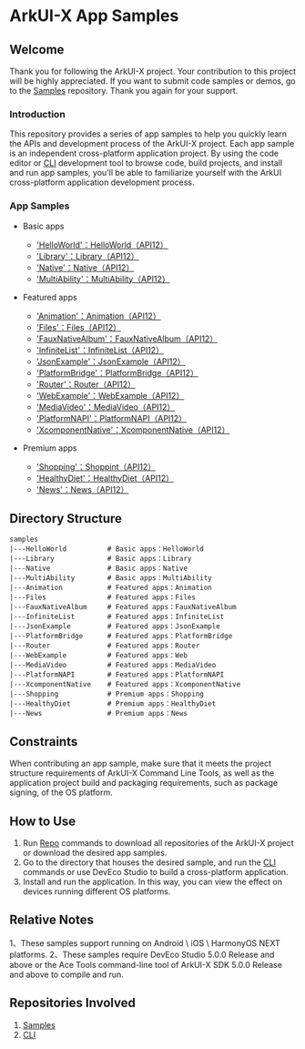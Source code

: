 # ArkUI-X App Samples

## Welcome
Thank you for following the ArkUI-X project. Your contribution to this project will be highly appreciated. If you want to submit code samples or demos, go to the [Samples](https://gitee.com/arkui-x/samples) repository. Thank you again for your support.

### Introduction
This repository provides a series of app samples to help you quickly learn the APIs and development process of the ArkUI-X project. Each app sample is an independent cross-platform application project. By using the code editor or [CLI](https://gitee.com/arkui-x/cli) development tool to browse code, build projects, and install and run app samples, you'll be able to familiarize yourself with the ArkUI cross-platform application development process.

### App Samples

- Basic apps
  - ['HelloWorld'：HelloWorld（API12）](HelloWorld)
  - ['Library'：Library（API12）](Library)
  - ['Native'：Native（API12）](Native)
  - ['MultiAbility'：MultiAbility（API12）](MultiAbility)
  
- Featured apps
  - ['Animation'：Animation（API12）](Animation)
  - ['Files'：Files（API12）](Files)
  - ['FauxNativeAlbum'：FauxNativeAlbum（API12）](FauxNativeAlbum)
  - ['InfiniteList'：InfiniteList（API12）](InfiniteList)
  - ['JsonExample'：JsonExample（API12）](JsonExample)
  - ['PlatformBridge'：PlatformBridge（API12）](PlatformBridge)
  - ['Router'：Router（API12）](Router)
  - ['WebExample'：WebExample（API12）](WebExample)
  - ['MediaVideo'：MediaVideo（API12）](MediaVideo)
  - ['PlatformNAPI'：PlatformNAPI（API12）](PlatformNAPI)
  - ['XcomponentNative'：XcomponentNative（API12）](XcomponentNative)
  
- Premium apps
  - ['Shopping'：Shoppint（API12）](Shopping)
  - ['HealthyDiet'：HealthyDiet（API12）](HealthyDiet)
  - ['News'：News（API12）](News)

## Directory Structure

```
samples
|---HelloWorld          # Basic apps：HelloWorld
|---Library             # Basic apps：Library
|---Native              # Basic apps：Native
|---MultiAbility        # Basic apps：MultiAbility
|---Animation           # Featured apps：Animation
|---Files               # Featured apps：Files
|---FauxNativeAlbum     # Featured apps：FauxNativeAlbum
|---InfiniteList        # Featured apps：InfiniteList
|---JsonExample         # Featured apps：JsonExample
|---PlatformBridge      # Featured apps：PlatformBridge
|---Router              # Featured apps：Router
|---WebExample          # Featured apps：Web
|---MediaVideo          # Featured apps：MediaVideo
|---PlatformNAPI        # Featured apps：PlatformNAPI
|---XcomponentNative    # Featured apps：XcomponentNative
|---Shopping            # Premium apps：Shopping
|---HealthyDiet         # Premium apps：HealthyDiet
|---News                # Premium apps：News
```

## Constraints

When contributing an app sample, make sure that it meets the project structure requirements of ArkUI-X Command Line Tools, as well as the application project build and packaging requirements, such as package signing, of the OS platform.

## How to Use

1.  Run [Repo](https://gitee.com/arkui-x/manifest/blob/master/README-EN.md) commands to download all repositories of the ArkUI-X project or download the desired app samples.
2.  Go to the directory that houses the desired sample, and run the [CLI](https://gitee.com/arkui-x/cli) commands or use DevEco Studio to build a cross-platform application.
3.  Install and run the application. In this way, you can view the effect on devices running different OS platforms.


## Relative Notes

1、These samples support running on Android \ iOS \ HarmonyOS NEXT platforms.
2、These samples require  DevEco Studio 5.0.0 Release and above or the Ace Tools command-line tool of ArkUI-X SDK 5.0.0 Release and above to compile and run.

## Repositories Involved

1. [Samples](https://gitee.com/arkui-x/samples) 
2. [CLI](https://gitee.com/arkui-x/cli)
